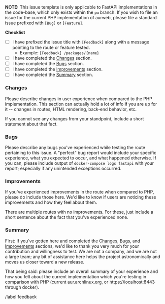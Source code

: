 **NOTE:** This issue template is only applicable to FastAPI implementations
in the code-base, which only exists within the `pu` branch. If you wish to
file an issue for the current PHP implementation of aurweb, please file a
standard issue prefixed with `[Bug]` or `[Feature]`.


**Checklist**

- [ ] I have prefixed the issue title with `[Feedback]` along with a message
      pointing to the route or feature tested.
    - Example: `[Feedback] /packages/{name}`
- [ ] I have completed the [Changes](#changes) section.
- [ ] I have completed the [Bugs](#bugs) section.
- [ ] I have completed the [Improvements](#improvements) section.
- [ ] I have completed the [Summary](#summary) section.

### Changes

Please describe changes in user experience when compared to the PHP
implementation. This section can actually hold a lot of info if you
are up for it -- changes in routes, HTML rendering, back-end behavior,
etc.

If you cannot see any changes from your standpoint, include a short
statement about that fact.

### Bugs

Please describe any bugs you've experienced while testing the route
pertaining to this issue. A "perfect" bug report would include your
specific experience, what you expected to occur, and what happened
otherwise. If you can, please include output of `docker-compose logs fastapi`
with your report; especially if any unintended exceptions occurred.

### Improvements

If you've experienced improvements in the route when compared to PHP,
please do include those here. We'd like to know if users are noticing
these improvements and how they feel about them.

There are multiple routes with no improvements. For these, just include
a short sentence about the fact that you've experienced none.

### Summary

First: If you've gotten here and completed the [Changes](#changes),
[Bugs](#bugs), and [Improvements](#improvements) sections, we'd like
to thank you very much for your contribution and willingness to test.
We are not a company, and we are not a large team; any bit of assistance
here helps the project astronomically and moves us closer toward a
new release.

That being said: please include an overall summary of your experience
and how you felt about the current implementation which you're testing
in comparison with PHP (current aur.archlinux.org, or https://localhost:8443
through docker).

/label feedback
